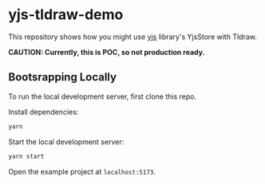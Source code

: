 # yjs-tldraw-demo

This repository shows how you might use [yjs](https://yjs.dev) library's YjsStore with Tldraw.

**CAUTION: Currently, this is POC, so not production ready.**

## Bootsrapping Locally

To run the local development server, first clone this repo.

Install dependencies:

```bash
yarn
```

Start the local development server:

```bash
yarn start
```

Open the example project at `localhost:5173`.
